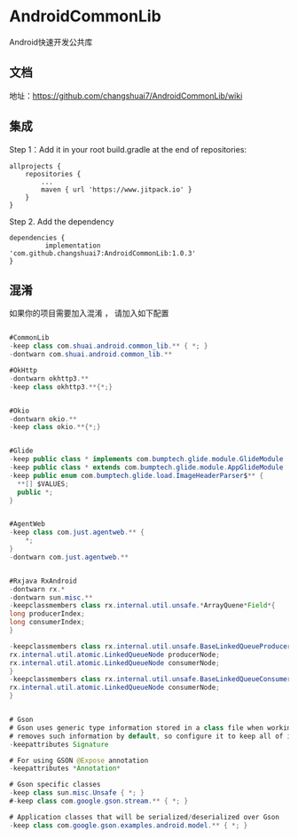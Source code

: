 # AndroidCommonLib
Android快速开发公共库

## 文档
地址：https://github.com/changshuai7/AndroidCommonLib/wiki

## 集成
Step 1：Add it in your root build.gradle at the end of repositories:

	allprojects {
		repositories {
			...
			maven { url 'https://www.jitpack.io' }
		}
	}

Step 2. Add the dependency

	dependencies {
	         implementation 'com.github.changshuai7:AndroidCommonLib:1.0.3'
	}





## 混淆
如果你的项目需要加入混淆 ， 请加入如下配置

```java

#CommonLib
-keep class com.shuai.android.common_lib.** { *; }
-dontwarn com.shuai.android.common_lib.**

#OkHttp
-dontwarn okhttp3.**
-keep class okhttp3.**{*;}


#Okio
-dontwarn okio.**
-keep class okio.**{*;}


#Glide
-keep public class * implements com.bumptech.glide.module.GlideModule
-keep public class * extends com.bumptech.glide.module.AppGlideModule
-keep public enum com.bumptech.glide.load.ImageHeaderParser$** {
  **[] $VALUES;
  public *;
}


#AgentWeb
-keep class com.just.agentweb.** {
    *;
}
-dontwarn com.just.agentweb.**


#Rxjava RxAndroid
-dontwarn rx.*
-dontwarn sun.misc.**
-keepclassmembers class rx.internal.util.unsafe.*ArrayQuene*Field*{
long producerIndex;
long consumerIndex;
}

-keepclassmembers class rx.internal.util.unsafe.BaseLinkedQueueProducerNodeRef {
rx.internal.util.atomic.LinkedQueueNode producerNode;
rx.internal.util.atomic.LinkedQueueNode consumerNode;
}
-keepclassmembers class rx.internal.util.unsafe.BaseLinkedQueueConsumerNodeRef {
rx.internal.util.atomic.LinkedQueueNode consumerNode;
}


# Gson
# Gson uses generic type information stored in a class file when working with fields. Proguard
# removes such information by default, so configure it to keep all of it.
-keepattributes Signature

# For using GSON @Expose annotation
-keepattributes *Annotation*

# Gson specific classes
-keep class sun.misc.Unsafe { *; }
#-keep class com.google.gson.stream.** { *; }

# Application classes that will be serialized/deserialized over Gson   你自己的javabean需要混淆
-keep class com.google.gson.examples.android.model.** { *; }




```
